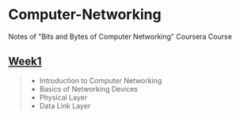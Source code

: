 # Computer-Networking
Notes of "Bits and Bytes of Computer Networking" Coursera Course

## [Week1](Week1.md)
>+ Introduction to Computer Networking
>+ Basics of Networking Devices
>+ Physical Layer
>+ Data Link Layer